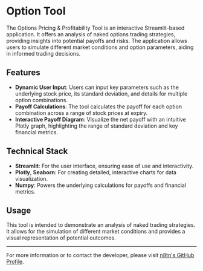 # Option Tool

The Options Pricing & Profitability Tool is an interactive Streamlit-based application. It offers an analysis of naked options trading strategies, providing insights into potential payoffs and risks. The application allows users to simulate different market conditions and option parameters, aiding in informed trading decisions.

## Features

- **Dynamic User Input**: Users can input key parameters such as the underlying stock price, its standard deviation, and details for multiple option combinations.
- **Payoff Calculations**: The tool calculates the payoff for each option combination across a range of stock prices at expiry.
- **Interactive Payoff Diagram**: Visualize the net payoff with an intuitive Plotly graph, highlighting the range of standard deviation and key financial metrics.

## Technical Stack

- **Streamlit**: For the user interface, ensuring ease of use and interactivity.
- **Plotly**, **Seaborn**: For creating detailed, interactive charts for data visualization.
- **Numpy**: Powers the underlying calculations for payoffs and financial metrics.

## Usage

This tool is intended to demonstrate an analysis of naked trading strategies. It allows for the simulation of different market conditions and provides a visual representation of potential outcomes.

---

For more information or to contact the developer, please visit [n8tn's GitHub Profile](https://github.com/n8tn).




